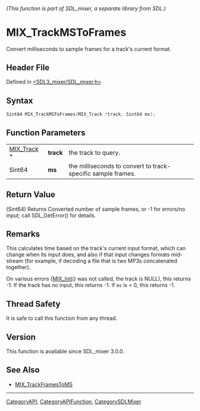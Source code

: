###### (This function is part of SDL_mixer, a separate library from SDL.)
# MIX_TrackMSToFrames

Convert milliseconds to sample frames for a track's current format.

## Header File

Defined in [<SDL3_mixer/SDL_mixer.h>](https://github.com/libsdl-org/SDL_mixer/blob/main/include/SDL3_mixer/SDL_mixer.h)

## Syntax

```c
Sint64 MIX_TrackMSToFrames(MIX_Track *track, Sint64 ms);
```

## Function Parameters

|                          |           |                                                              |
| ------------------------ | --------- | ------------------------------------------------------------ |
| [MIX_Track](MIX_Track) * | **track** | the track to query.                                          |
| Sint64                   | **ms**    | the milliseconds to convert to track-specific sample frames. |

## Return Value

(Sint64) Returns Converted number of sample frames, or -1 for errors/no
input; call SDL_GetError() for details.

## Remarks

This calculates time based on the track's current input format, which can
change when its input does, and also if that input changes formats
mid-stream (for example, if decoding a file that is two MP3s concatenated
together).

On various errors ([MIX_Init](MIX_Init)() was not called, the track is
NULL), this returns -1. If the track has no input, this returns -1. If `ms`
is < 0, this returns -1.

## Thread Safety

It is safe to call this function from any thread.

## Version

This function is available since SDL_mixer 3.0.0.

## See Also

- [MIX_TrackFramesToMS](MIX_TrackFramesToMS)

----
[CategoryAPI](CategoryAPI), [CategoryAPIFunction](CategoryAPIFunction), [CategorySDLMixer](CategorySDLMixer)

